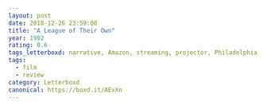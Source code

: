 ```yaml
---
layout: post 
date: 2018-12-26 23:59:00
title: "A League of Their Own"
year: 1992
rating: 0.6
tags_letterboxd: narrative, Amazon, streaming, projector, Philadelphia, Leah
tags:
  - film
  - review
category: Letterboxd
canonical: https://boxd.it/AEvXn
---
```


